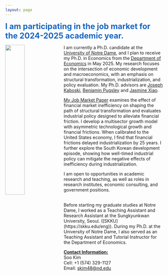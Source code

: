 ```yaml
---
layout: page
---
```


<span style="font-size: 25px; color:#1565C0;"><strong>I am participating in the job market for the 2024-2025 academic year.</strong></span>

<img src="/uploads/20240926 JLH Soo Kim-004.jpg" width="35%" height="35%" align="left" style="margin-right: 10px;">

I am currently a Ph.D. candidate at the [University of Notre Dame](https://www.nd.edu/), and I plan to receive my Ph.D. in Economics from the [Department of Economics](https://economics.nd.edu) in May 2025. My research focuses on the intersection of economic development and macroeconomics, with an emphasis on structural transformation, industrialization, and policy evaluation. My Ph.D. advisors are [Joseph Kaboski](https://www3.nd.edu/~jkaboski/), [Benjamin Pugsley](https://www.benjaminpugsley.com) and [Jasmine Xiao](https://jasmine-xiao.com).

[My Job Market Paper](/uploads/research/JMP.pdf) examines the effect of financial market inefficiency on shaping the path of structural transformation and evaluates industrial policy designed to alleviate financial friction. I develop a multisector growth model with asymmetric technological growth and financial frictions. When calibrated to the United States economy, I find that financial frictions delayed industrialization by 25 years. I further explore the South Korean development episode, showing how well-timed industrial policy can mitigate the negative effects of inefficiency during industrialization.

I am open to opportunities in academic research and teaching, as well as roles in research institutes, economic consulting, and government positions.

<br>
Before starting my graduate studies at Notre Dame, I  worked as a Teaching Assistant and Research Assistant at the Sungkyunkwan University, Seoul. ([SKKU](https://skku.edu/eng)). During my Ph.D. at the University of Notre Dame, I also served as an Teaching Assistant and Tutorial Instructor for the Department of Economics.

**<ins>Contact Information:</ins><br>**
Soo Kim<br>
Cell: +1 (574) 329-1127<br>
Email: skim48@nd.edu<br>
